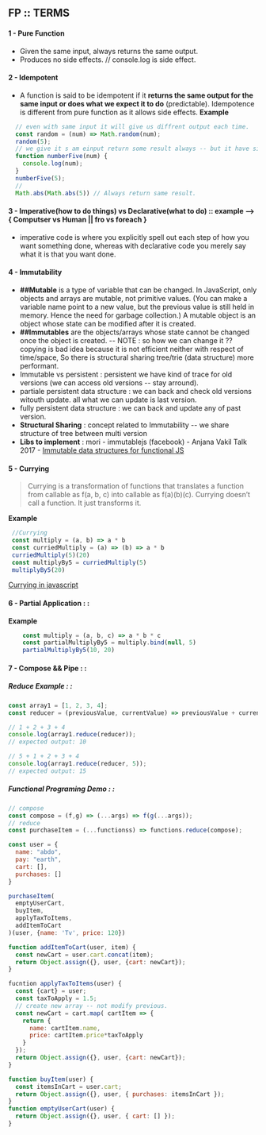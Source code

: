 ## FP :: TERMS
#### 1 - Pure Function  
  - Given the same input, always returns the same output.
  - Produces no side effects. // console.log is side effect.
#### 2 - Idempotent
  - A function is said to be idempotent if it **returns the same output for the same input or does what we expect it to do** (predictable). Idempotence is different from pure function as it allows side effects.
**Example**
```js
  // even with same input it will give us diffrent output each time.
  const random = (num) => Math.random(num);
  random(5);
  // we give it s am einput return some result always -- but it have side effect.
  function numberFive(num) {
    console.log(num);
  }
  numberFive(5);
  //
  Math.abs(Math.abs(5)) // Always return same result.
```
#### 3 - Imperative(how to do things) vs Declarative(what to do) :: example --> { Computser vs Human || fro vs foreach } 
  - imperative code is where you explicitly spell out each step of how you want something done, whereas with declarative code you merely say what it is that you want done.
#### 4 - Immutability
   - **##Mutable** is a type of variable that can be changed. In JavaScript, only objects and arrays are mutable, not primitive values. (You can make a variable name point to a new value, but the previous value is still held in memory. Hence the need for garbage collection.) A mutable object is an object whose state can be modified after it is created.
   - **##Immutables** are the objects/arrays whose state cannot be changed once the object is created.
   -- NOTE : so how we can change it ?? copying is bad idea because it is not efficient neither with respect of time/space, So there is structural sharing tree/trie (data structure) more performant.
  - Immutable vs persistent : persistent we have kind of trace for old versions (we can access old versions -- stay arround).
  - partiale persistent data structure : we can back and check old versions witouth update. all what we can update is last version.
  - fully persistent data structure : we can back and update any of past version.
  - **Structural Sharing** : concept related to Immutability -- we share structure of tree between multi version
  - **Libs to implement** : mori - immutablejs (facebook) - 
  Anjana Vakil Talk 2017 - [Immutable data structures for functional JS](https://www.youtube.com/watch?v=Wo0qiGPSV-s)
#### 5 - Currying
  > Currying is a transformation of functions that translates a function from callable as f(a, b, c) into callable as f(a)(b)(c).
    Currying doesn’t call a function. It just transforms it.
    
 **Example**
  ```js 
   //Currying
   const multiply = (a, b) => a * b
   const curriedMultiply = (a) => (b) => a * b
   curriedMultiply(5)(20)
   const multiplyBy5 = curriedMultiply(5)
   multiplyBy5(20)
```
[Currying in javascript](https://dev.to/cglikpo/currying-in-javascript-1jke)
   
#### 6 - Partial Application : :

**Example**
```js
    const multiply = (a, b, c) => a * b * c
    const partialMultiplyBy5 = multiply.bind(null, 5)
    partialMultiplyBy5(10, 20)
 ```
#### 7 - Compose && Pipe : :

##### Reduce Example : :
```js
const array1 = [1, 2, 3, 4];
const reducer = (previousValue, currentValue) => previousValue + currentValue;

// 1 + 2 + 3 + 4
console.log(array1.reduce(reducer));
// expected output: 10

// 5 + 1 + 2 + 3 + 4
console.log(array1.reduce(reducer, 5));
// expected output: 15
```

##### Functional Programing Demo : :

```js
// compose
const compose = (f,g) => (...args) => f(g(...args));
// reduce
const purchaseItem = (...functionss) => functions.reduce(compose);

const user = {
  name: "abdo",
  pay: "earth",
  cart: [],
  purchases: []
}

purchaseItem(
  emptyUserCart,
  buyItem,
  applyTaxToItems,
  addItemToCart
)(user, {name: 'Tv', price: 120})

function addItemToCart(user, item) {
  const newCart = user.cart.concat(item);
  return Object.assign({}, user, {cart: newCart});
}

fucntion applyTaxToItems(user) {
  const {cart} = user;
  const taxToApply = 1.5;
  // create new array -- not modify previous.
  const newCart = cart.map( cartItem => {
    return {
      name: cartItem.name,
      price: cartItem.price*taxToApply
    }
  });
  return Object.assign({}, user, {cart: newCart});
}

function buyItem(user) { 
  const itemsInCart = user.cart;
  return Object.assign({}, user, { purchases: itemsInCart });
}
function emptyUserCart(user) { 
  return Object.assign({}, user, { cart: [] });
}
```
